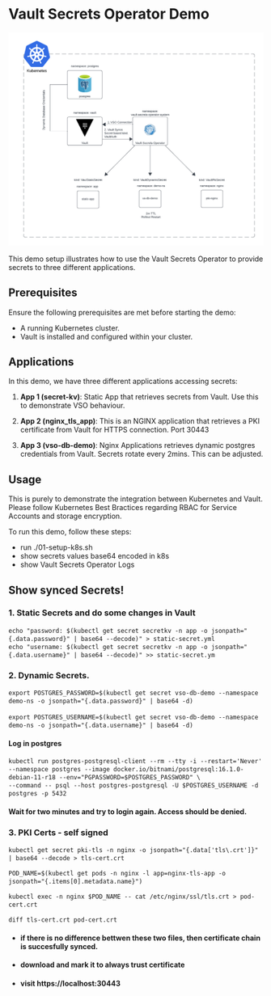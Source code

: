 # Vault Secrets Operator Demo

![Demo Architecture](vault-secrets-operator.png)

This demo setup illustrates how to use the Vault Secrets Operator to provide secrets to three different applications.

## Prerequisites

Ensure the following prerequisites are met before starting the demo:

- A running Kubernetes cluster.
- Vault is installed and configured within your cluster.

## Applications

In this demo, we have three different applications accessing secrets:

1. **App 1 (secret-kv)**: Static App that retrieves secrets from Vault. Use this to demonstrate VSO behaviour.

2. **App 2 (nginx_tls_app)**: This is an NGINX application that retrieves a PKI certificate from Vault for HTTPS connection. Port 30443

3. **App 3 (vso-db-demo)**: Nginx Applications retrieves dynamic postgres credentials from Vault. Secrets rotate every 2mins. This can be adjusted. 

## Usage
This is purely to demonstrate the integration between Kubernetes and Vault. Please follow Kubernetes Best Bractices regarding RBAC for Service Accounts and storage encryption. 

To run this demo, follow these steps:

-  run ./01-setup-k8s.sh
- show secrets values base64 encoded in k8s
- show Vault Secrets Operator Logs 

## Show synced Secrets!


### 1. Static Secrets and do some changes in Vault
```
echo "password: $(kubectl get secret secretkv -n app -o jsonpath="{.data.password}" | base64 --decode)" > static-secret.yml
echo "username: $(kubectl get secret secretkv -n app -o jsonpath="{.data.username}" | base64 --decode)" >> static-secret.ym

`````

### 2. Dynamic Secrets.

```
export POSTGRES_PASSWORD=$(kubectl get secret vso-db-demo --namespace demo-ns -o jsonpath="{.data.password}" | base64 -d)

export POSTGRES_USERNAME=$(kubectl get secret vso-db-demo --namespace demo-ns -o jsonpath="{.data.username}" | base64 -d) 
```

#### Log in postgres
``` 
kubectl run postgres-postgresql-client --rm --tty -i --restart='Never' --namespace postgres --image docker.io/bitnami/postgresql:16.1.0-debian-11-r18 --env="PGPASSWORD=$POSTGRES_PASSWORD" \
--command -- psql --host postgres-postgresql -U $POSTGRES_USERNAME -d postgres -p 5432
```
#### Wait for two minutes and try to login again. Access should be denied. 


### 3. PKI Certs - self signed

```
kubectl get secret pki-tls -n nginx -o jsonpath="{.data['tls\.crt']}" | base64 --decode > tls-cert.crt
```

```
POD_NAME=$(kubectl get pods -n nginx -l app=nginx-tls-app -o jsonpath="{.items[0].metadata.name}")
```

```
kubectl exec -n nginx $POD_NAME -- cat /etc/nginx/ssl/tls.crt > pod-cert.crt
``` 

```
diff tls-cert.crt pod-cert.crt
```
- #### if there is no difference bettwen these two files, then certificate chain is succesfully synced. 
- #### download and mark it to always trust certificate
- #### visit https://localhost:30443

